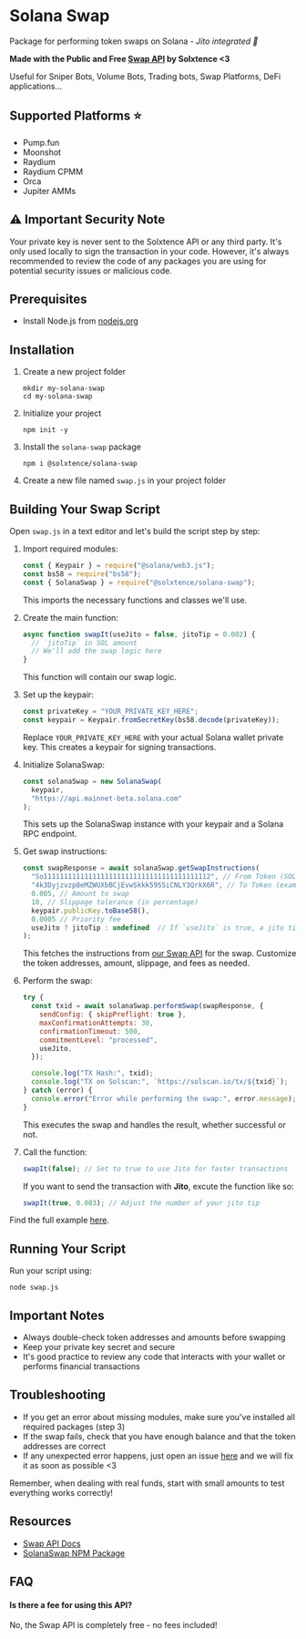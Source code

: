 # Solana Swap

Package for performing token swaps on Solana - _Jito integrated 🚀_

**Made with the Public and Free [Swap API](https://docs.solxtence.com/swap) by Solxtence <3**

Useful for Sniper Bots, Volume Bots, Trading bots, Swap Platforms, DeFi applications...

## Supported Platforms ⭐️

- Pump.fun
- Moonshot
- Raydium
- Raydium CPMM
- Orca
- Jupiter AMMs

## ⚠️ Important Security Note

Your private key is never sent to the Solxtence API or any third party. It's only used locally to sign the transaction in your code. However, it's always recommended to review the code of any packages you are using for potential security issues or malicious code.

## Prerequisites

- Install Node.js from [nodejs.org](https://nodejs.org/)

## Installation

1. Create a new project folder

   ```
   mkdir my-solana-swap
   cd my-solana-swap
   ```

2. Initialize your project

   ```
   npm init -y
   ```

3. Install the `solana-swap` package

   ```
   npm i @solxtence/solana-swap
   ```

4. Create a new file named `swap.js` in your project folder

## Building Your Swap Script

Open `swap.js` in a text editor and let's build the script step by step:

1. Import required modules:

   ```javascript
   const { Keypair } = require("@solana/web3.js");
   const bs58 = require("bs58");
   const { SolanaSwap } = require("@solxtence/solana-swap");
   ```

   This imports the necessary functions and classes we'll use.

2. Create the main function:

   ```javascript
   async function swapIt(useJito = false, jitoTip = 0.002) {
     // `jitoTip` in SOL amount
     // We'll add the swap logic here
   }
   ```

   This function will contain our swap logic.

3. Set up the keypair:

   ```javascript
   const privateKey = "YOUR_PRIVATE_KEY_HERE";
   const keypair = Keypair.fromSecretKey(bs58.decode(privateKey));
   ```

   Replace `YOUR_PRIVATE_KEY_HERE` with your actual Solana wallet private key. This creates a keypair for signing transactions.

4. Initialize SolanaSwap:

   ```javascript
   const solanaSwap = new SolanaSwap(
     keypair,
     "https://api.mainnet-beta.solana.com"
   );
   ```

   This sets up the SolanaSwap instance with your keypair and a Solana RPC endpoint.

5. Get swap instructions:

   ```javascript
   const swapResponse = await solanaSwap.getSwapInstructions(
     "So11111111111111111111111111111111111111112", // From Token (SOL)
     "4k3Dyjzvzp8eMZWUXbBCjEvwSkkk59S5iCNLY3QrkX6R", // To Token (example)
     0.005, // Amount to swap
     10, // Slippage tolerance (in percentage)
     keypair.publicKey.toBase58(),
     0.0005 // Priority fee
     useJito ? jitoTip : undefined  // If `useJito` is true, a jito tip instruction will be included in the TX
   );
   ```

   This fetches the instructions from [our Swap API](https://docs.solxtence.com/swap/swap "our Swap API") for the swap. Customize the token addresses, amount, slippage, and fees as needed.

6. Perform the swap:

   ```javascript
   try {
     const txid = await solanaSwap.performSwap(swapResponse, {
       sendConfig: { skipPreflight: true },
       maxConfirmationAttempts: 30,
       confirmationTimeout: 500,
       commitmentLevel: "processed",
       useJito,
     });

     console.log("TX Hash:", txid);
     console.log("TX on Solscan:", `https://solscan.io/tx/${txid}`);
   } catch (error) {
     console.error("Error while performing the swap:", error.message);
   }
   ```

   This executes the swap and handles the result, whether successful or not.

7. Call the function:

   ```javascript
   swapIt(false); // Set to true to use Jito for faster transactions
   ```

   If you want to send the transaction with **Jito**, excute the function like so:

   ```javascript
   swapIt(true, 0.003); // Adjust the number of your jito tip
   ```

Find the full example [here](https://github.com/solxtence/solana-swap/blob/98cc56e46317de263d0efda53378a3e089f28dfe/example.js).

## Running Your Script

Run your script using:

```
node swap.js
```

## Important Notes

- Always double-check token addresses and amounts before swapping
- Keep your private key secret and secure
- It's good practice to review any code that interacts with your wallet or performs financial transactions

## Troubleshooting

- If you get an error about missing modules, make sure you've installed all required packages (step 3)
- If the swap fails, check that you have enough balance and that the token addresses are correct
- If any unexpected error happens, just open an issue [here](https://github.com/solxtence/solana-swap/issues "here") and we will fix it as soon as possible <3

Remember, when dealing with real funds, start with small amounts to test everything works correctly!

## Resources

- [Swap API Docs](https://docs.solxtence.com/swap "Swap API Docs")
- [SolanaSwap NPM Package](https://www.npmjs.com/package/@solxtence/solana-swap "SolanaSwap NPM Package")

## FAQ

#### Is there a fee for using this API?

No, the Swap API is completely free - no fees included!

